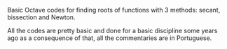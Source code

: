 Basic Octave codes for finding roots of functions with 3 methods: secant, bissection and Newton. 

All the codes are pretty basic and done for a basic discipline some years ago as a consequence of that, all the commentaries are in Portuguese.
